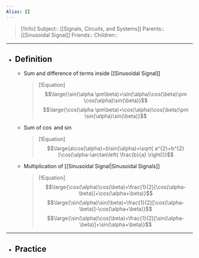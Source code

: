 ```yaml
---
Alias: []
---
```

> [!Info]
> Subject:: [[Signals, Circuits, and Systems]]
> Parents:: [[Sinusoidal Signal]]
> Friends:: 
> Children:: 
---
- ## Definition
	- Sum and difference of terms inside [[Sinusoidal Signal]]
	  > [!Equation]
	  > $$\large{\sin(\alpha \pm\beta)=\sin(\alpha)\cos(\beta)\pm \cos(\alpha)\sin(\beta)}$$
	  > $$\large{\cos(\alpha \pm\beta)=\cos(\alpha)\cos(\beta)\pm \sin(\alpha)\sin(\beta)}$$
	- Sum of $\cos$ and $\sin$
	  > [!Equation]
	  > $$\large{a\cos(\alpha)+b\sin(\alpha)=\sqrt{ a^{2}+b^{2} }\cos(\alpha-\arctan\left( \frac{b}{a} \right))}$$
	- Multiplication of [[Sinusoidal Signal|Sinusoidal Signals]]
	  > [!Equation]
	  > $$\large{\cos(\alpha)\cos(\beta)=\frac{1}{2}[\cos(\alpha-\beta)]+\cos(\alpha+\beta)}$$
	  > $$\large{\sin(\alpha)\sin(\beta)=\frac{1}{2}[\cos(\alpha-\beta)]-\cos(\alpha+\beta)}$$
	  > $$\large{\sin(\alpha)\cos(\beta)=\frac{1}{2}[\sin(\alpha-\beta)]+\sin(\alpha+\beta)}$$
---
- ## Practice